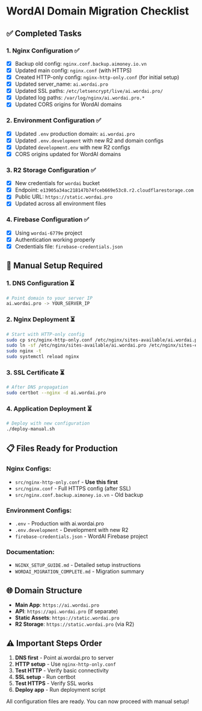# WordAI Domain Migration Checklist

## ✅ Completed Tasks

### 1. **Nginx Configuration** ✅
- [x] Backup old config: `nginx.conf.backup.aimoney.io.vn`
- [x] Updated main config: `nginx.conf` (with HTTPS)
- [x] Created HTTP-only config: `nginx-http-only.conf` (for initial setup)
- [x] Updated server_name: `ai.wordai.pro`
- [x] Updated SSL paths: `/etc/letsencrypt/live/ai.wordai.pro/`
- [x] Updated log paths: `/var/log/nginx/ai.wordai.pro.*`
- [x] Updated CORS origins for WordAI domains

### 2. **Environment Configuration** ✅
- [x] Updated `.env` production domain: `ai.wordai.pro`
- [x] Updated `.env.development` with new R2 and domain configs
- [x] Updated `development.env` with new R2 configs
- [x] CORS origins updated for WordAI domains

### 3. **R2 Storage Configuration** ✅
- [x] New credentials for `wordai` bucket
- [x] Endpoint: `e13905a34ac218147b74fceb669e53c8.r2.cloudflarestorage.com`
- [x] Public URL: `https://static.wordai.pro`
- [x] Updated across all environment files

### 4. **Firebase Configuration** ✅
- [x] Using `wordai-6779e` project
- [x] Authentication working properly
- [x] Credentials file: `firebase-credentials.json`

## 🔧 Manual Setup Required

### 1. **DNS Configuration** ⏳
```bash
# Point domain to your server IP
ai.wordai.pro -> YOUR_SERVER_IP
```

### 2. **Nginx Deployment** ⏳
```bash
# Start with HTTP-only config
sudo cp src/nginx-http-only.conf /etc/nginx/sites-available/ai.wordai.pro
sudo ln -sf /etc/nginx/sites-available/ai.wordai.pro /etc/nginx/sites-enabled/
sudo nginx -t
sudo systemctl reload nginx
```

### 3. **SSL Certificate** ⏳
```bash
# After DNS propagation
sudo certbot --nginx -d ai.wordai.pro
```

### 4. **Application Deployment** ⏳
```bash
# Deploy with new configuration
./deploy-manual.sh
```

## 📋 Files Ready for Production

### Nginx Configs:
- `src/nginx-http-only.conf` - **Use this first**
- `src/nginx.conf` - Full HTTPS config (after SSL)
- `src/nginx.conf.backup.aimoney.io.vn` - Old backup

### Environment Configs:
- `.env` - Production with ai.wordai.pro
- `.env.development` - Development with new R2
- `firebase-credentials.json` - WordAI Firebase project

### Documentation:
- `NGINX_SETUP_GUIDE.md` - Detailed setup instructions
- `WORDAI_MIGRATION_COMPLETE.md` - Migration summary

## 🌐 Domain Structure

- **Main App**: `https://ai.wordai.pro`
- **API**: `https://api.wordai.pro` (if separate)
- **Static Assets**: `https://static.wordai.pro`
- **R2 Storage**: `https://static.wordai.pro` (via R2)

## ⚠️ Important Steps Order

1. **DNS first** - Point ai.wordai.pro to server
2. **HTTP setup** - Use `nginx-http-only.conf`
3. **Test HTTP** - Verify basic connectivity
4. **SSL setup** - Run certbot
5. **Test HTTPS** - Verify SSL works
6. **Deploy app** - Run deployment script

All configuration files are ready. You can now proceed with manual setup!